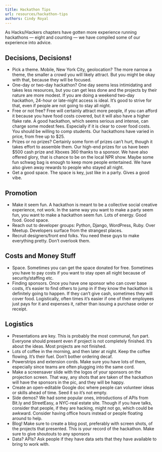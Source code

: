 ```yaml
---
title: Hackathon Tips
url: resources/hackathon-tips
authors: Cindy Royal
---
```


As Hacks/Hackers chapters have gotten more experience running hackathons — eight and counting — we have compiled some of our experience into advice.

## Decisions, Decisions!

* Pick a theme. Mobile, New York City, geolocation? The more narrow a theme, the smaller a crowd you will likely attract. But you might be okay with that, because they will be focused.
* One-day or two-day hackathon? One day seems less intimidating and takes less resources, but you can get less done and the projects by their nature are more modest. If you are doing a weekend two-day hackathon, 24-hour or late-night access is ideal. It’s good to strive for that, even if people are not going to stay all night.
* Free or not free? Free will certainly attract more people, if you can afford it because you have food costs covered, but it will also have a higher flake rate. A good hackathon, which seems serious and intense, can charge some modest fees. Especially if it is clear to cover food costs. You should be willing to comp students. Our hackathons have varied in price, from free up to $25.
* Prizes or no prizes? Certainly some form of prizes can’t hurt, though it takes effort to assemble them. Our high-end prizes for us have been $500 cash prize and Xboxes 360 thanks to a sponsor. We have also offered glory, that is chance to be on the local NPR show. Maybe some fun schwag bag is enough to keep more people entertained. We have also given away rewards to people who stayed all night.
* Get a good space. The space is key, just like in a party. Gives a good vibe.

## Promotion

* Make it seem fun. A hackathon is meant to be a collective social creative experience, not work. In the same way you want to make a party seem fun, you want to make a hackathon seem fun. Lots of energy. Good food. Good space.
* Reach out to developer groups: Python, Django, WordPress, Ruby. Over Meetup. Developers surface from the strangest places.
* Recruit designers/front end folks. You need these guys to make everything pretty. Don’t overlook them.

## Costs and Money Stuff

* Space. Sometimes you can get the space donated for free. Sometimes you have to pay costs if you want to stay open all night because of security/staffing etc.
* Finding sponsors. Once you have one sponsor who can cover base costs, it’s easier to find others to jump in if they know the hackathon is definitely going to happen. If they can’t give cash, sometimes they will cover food. Logistically, often times it’s easier if one of their employees just pays for it and expenses it, rather than issuing a purchase order or receipt.

## Logistics

* Presentations are key. This is probably the most communal, fun part. Everyone should present even if project is not completely finished. It’s about the ideas. Most projects are not finished.
* Lots of coffee in the morning, and then later at night. Keep the coffee flowing. It’s their fuel. Don’t bother ordering decaf.
* Powerstrips and extension cords. Make sure you have lots of them, especially since teams are often plugging into the same cord.
* Make a screensaver slide with the logos of your sponsors on the projection screen. That way, any shots that are taken of the hackathon will have the sponsors in the pic, and they will be happy.
* Create an open-editable Google doc where people can volunteer ideas or skills ahead of time. Seed it so it’s not empty.
* Side demos? We had some popular ones, introductions of APIs from Bit.ly and StreetEasy, a NYC-real estate site. Though if you have talks, consider that people, if they are hacking, might not go, which could be awkward. Consider having office hours instead or people floating around to help.
* Blog! Make sure to create a blog post, preferably with screen shots, of the projects that presented. This is your record of the hackathon. Make sure to give shoutouts to any sponsors
* Data? APIs? Ask people if they have data sets that they have available to bring to work with.
